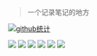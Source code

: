 > 一个记录笔记的地方

[![github统计](https://github-readme-stats.vercel.app/api?username=yangguangwuwu&show_icons=true&hide_border=true&icon_color=586069&title_color=a0a9af "github统计")](#)

![](https://img.shields.io/badge/-Golang-2496ED?style=flat-square&logo=Go&logoColor=fff)
![](https://img.shields.io/badge/-PHP-2496ED?style=flat-square&logo=Php&logoColor=fff)
![](https://img.shields.io/badge/-Python-2496ED?style=flat-square&logo=Python&logoColor=fff)
![](https://img.shields.io/badge/-Docker-0078D6?style=flat-square&logo=Docker&logoColor=fff)
![](https://img.shields.io/badge/-Linux-0078D6?style=flat-square&logo=Linux&logoColor=fff)
![](https://img.shields.io/badge/-Windows-0078D6?style=flat-square&logo=Windows)